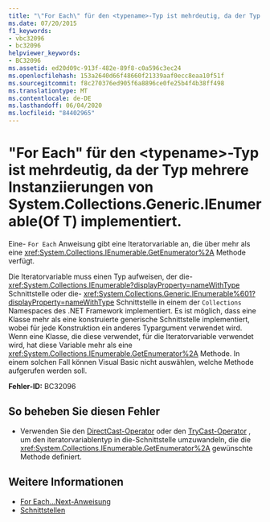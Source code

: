 ```yaml
---
title: "\"For Each\" für den <typename>-Typ ist mehrdeutig, da der Typ mehrere Instanziierungen von System.Collections.Generic.IEnumerable(Of T) implementiert."
ms.date: 07/20/2015
f1_keywords:
- vbc32096
- bc32096
helpviewer_keywords:
- BC32096
ms.assetid: ed20d09c-913f-482e-89f8-c0a596c3ec24
ms.openlocfilehash: 153a2640d66f48660f21339aaf0ecc8eaa10f51f
ms.sourcegitcommit: f8c270376ed905f6a8896ce0fe25b4f4b38ff498
ms.translationtype: MT
ms.contentlocale: de-DE
ms.lasthandoff: 06/04/2020
ms.locfileid: "84402965"
---
```

# <a name="for-each-on-type-typename-is-ambiguous-because-the-type-implements-multiple-instantiations-of-systemcollectionsgenericienumerableof-t"></a>"For Each" für den \<typename>-Typ ist mehrdeutig, da der Typ mehrere Instanziierungen von System.Collections.Generic.IEnumerable(Of T) implementiert.
Eine- `For Each` Anweisung gibt eine Iteratorvariable an, die über mehr als eine <xref:System.Collections.IEnumerable.GetEnumerator%2A> Methode verfügt.  
  
 Die Iteratorvariable muss einen Typ aufweisen, der die- <xref:System.Collections.IEnumerable?displayProperty=nameWithType> Schnittstelle oder die- <xref:System.Collections.Generic.IEnumerable%601?displayProperty=nameWithType> Schnittstelle in einem der `Collections` Namespaces des .NET Framework implementiert. Es ist möglich, dass eine Klasse mehr als eine konstruierte generische Schnittstelle implementiert, wobei für jede Konstruktion ein anderes Typargument verwendet wird. Wenn eine Klasse, die diese verwendet, für die Iteratorvariable verwendet wird, hat diese Variable mehr als eine <xref:System.Collections.IEnumerable.GetEnumerator%2A> Methode. In einem solchen Fall können Visual Basic nicht auswählen, welche Methode aufgerufen werden soll.  
  
 **Fehler-ID:** BC32096  
  
## <a name="to-correct-this-error"></a>So beheben Sie diesen Fehler  
  
- Verwenden Sie den [DirectCast-Operator](../operators/directcast-operator.md) oder den [TryCast-Operator](../operators/trycast-operator.md) , um den iteratorvariablentyp in die-Schnittstelle umzuwandeln, die die <xref:System.Collections.IEnumerable.GetEnumerator%2A> gewünschte Methode definiert.  
  
## <a name="see-also"></a>Weitere Informationen

- [For Each...Next-Anweisung](../statements/for-each-next-statement.md)
- [Schnittstellen](../../programming-guide/language-features/interfaces/index.md)
